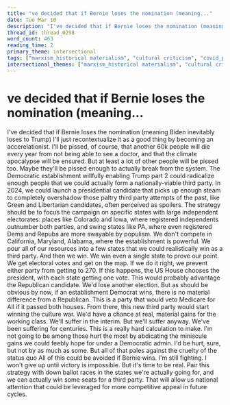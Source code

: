 ```yaml
---
title: "ve decided that if Bernie loses the nomination (meaning..."
date: Tue Mar 10
description: "I've decided that if Bernie loses the nomination (meaning Biden inevitably loses to Trump) I'll just recontextualize it as a good thing by becoming an..."
thread_id: thread_0298
word_count: 463
reading_time: 2
primary_theme: intersectional
tags: ["marxism_historical materialism", "cultural criticism", "covid_public health politics", "organizational theory"]
intersectional_themes: ["marxism_historical materialism", "cultural criticism", "covid_public health politics", "organizational theory"]
---
```


# ve decided that if Bernie loses the nomination (meaning...

I've decided that if Bernie loses the nomination (meaning Biden inevitably loses to Trump) I'll just recontextualize it as a good thing by becoming an accerelationist. I'll be pissed, of course, that another 60k people will die every year from not being able to see a doctor, and that the climate apocalypse will be ensured. But at least a lot of other people will be pissed too. Maybe they'll be pissed enough to actually break from the system. The Democratic establishment willfully enabling Trump part 2 could radicalize enough people that we could actually form a nationally-viable third party. In 2024, we could launch a presidential candidate that picks up enough steam to completely overshadow those paltry third party attempts of the past, like Green and Libertarian candidates, often perceived as spoilers. The strategy should be to focus the campaign on specific states with large independent electorates: places like Colorado and Iowa, where registered independents outnumber both parties, and swing states like PA, where even registered Dems and Repubs are more swayable by populism. We don't compete in California, Maryland, Alabama, where the establishment is powerful. We pour all of our resources into a few states that we could realistically win as a third party. And then we win. We win even a single state to prove our point. We get electoral votes and get on the map. If we do it right, we prevent either party from getting to 270. If this happens, the US House chooses the president, with each state getting one vote. This would probably advantage the Republican candidate. We'd lose another election. But as should be obvious by now, if an establishment Democrat wins, there is no material difference from a Republican. This is a party that would veto Medicare for All if it passed both houses. From there, this new third party would start winning the culture war. We'd have a chance at real, material gains for the working class. We'll suffer in the interim. But we'll suffer anyway. We've been suffering for centuries. This is a really hard calculation to make. I'm not going to be among those hurt the most by abdicating the miniscule gains we could feebly hope for under a Democratic admin. I'd be hurt, sure, but not by as much as some. But all of that pales against the cruelty of the status quo All of this could be avoided if Bernie wins. I'm still fighting. I won't give up until victory is impossible. But it's time to be real. Pair this strategy with down ballot races in the states we're actually going for, and we can actually win some seats for a third party. That will allow us national attention that could be leveraged for more competitive appeal in future cycles.